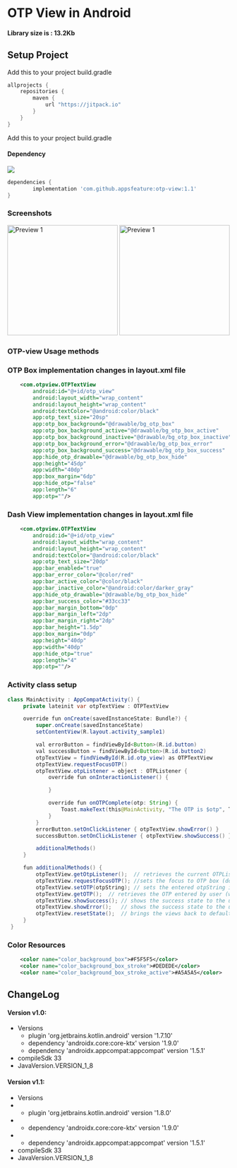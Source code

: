 # OTP View in Android

#### Library size is : 13.2Kb
  
## Setup Project

Add this to your project build.gradle
``` gradle
allprojects {
    repositories {
        maven {
            url "https://jitpack.io"
        }
    }
}
```

Add this to your project build.gradle

#### Dependency
[![](https://jitpack.io/v/appsfeature/otp-view.svg)](https://jitpack.io/#appsfeature/otp-view)
```gradle
dependencies {
        implementation 'com.github.appsfeature:otp-view:1.1'
}
```

### Screenshots
<p align="left">
    <img src="https://raw.githubusercontent.com/appsfeature/otp-view/master/screenshots/screenshot_1.png" alt="Preview 1" width="250" />
    <img src="https://raw.githubusercontent.com/appsfeature/otp-view/master/screenshots/screenshot_2.png" alt="Preview 1" width="250" />
</p>

### OTP-view Usage methods

### OTP Box implementation changes in layout.xml file
```xml
    <com.otpview.OTPTextView
        android:id="@+id/otp_view"
        android:layout_width="wrap_content"
        android:layout_height="wrap_content"
        android:textColor="@android:color/black"
        app:otp_text_size="20sp"
        app:otp_box_background="@drawable/bg_otp_box"
        app:otp_box_background_active="@drawable/bg_otp_box_active"
        app:otp_box_background_inactive="@drawable/bg_otp_box_inactive"
        app:otp_box_background_error="@drawable/bg_otp_box_error"
        app:otp_box_background_success="@drawable/bg_otp_box_success"
        app:hide_otp_drawable="@drawable/bg_otp_box_hide"
        app:height="45dp"
        app:width="40dp"
        app:box_margin="6dp"
        app:hide_otp="false"
        app:length="6"
        app:otp=""/>
```


### Dash View implementation changes in layout.xml file
```xml
    <com.otpview.OTPTextView
        android:id="@+id/otp_view"
        android:layout_width="wrap_content"
        android:layout_height="wrap_content"
        android:textColor="@android:color/black"
        app:otp_text_size="20dp"
        app:bar_enabled="true"
        app:bar_error_color="@color/red"
        app:bar_active_color="@color/black"
        app:bar_inactive_color="@android:color/darker_gray"
        app:hide_otp_drawable="@drawable/bg_otp_box_hide"
        app:bar_success_color="#33cc33"
        app:bar_margin_bottom="0dp"
        app:bar_margin_left="2dp"
        app:bar_margin_right="2dp"
        app:bar_height="1.5dp"
        app:box_margin="0dp"
        app:height="40dp"
        app:width="40dp"
        app:hide_otp="true"
        app:length="4"
        app:otp=""/>
```

### Activity class setup
```java
class MainActivity : AppCompatActivity() {
     private lateinit var otpTextView : OTPTextView

     override fun onCreate(savedInstanceState: Bundle?) {
         super.onCreate(savedInstanceState)
         setContentView(R.layout.activity_sample1)

         val errorButton = findViewById<Button>(R.id.button)
         val successButton = findViewById<Button>(R.id.button2)
         otpTextView = findViewById(R.id.otp_view) as OTPTextView
         otpTextView.requestFocusOTP()
         otpTextView.otpListener = object : OTPListener {
             override fun onInteractionListener() {

             }

             override fun onOTPComplete(otp: String) {
                 Toast.makeText(this@MainActivity, "The OTP is $otp", Toast.LENGTH_SHORT).show()
             }
         }
         errorButton.setOnClickListener { otpTextView.showError() }
         successButton.setOnClickListener { otpTextView.showSuccess() }

         additionalMethods()
     }

     fun additionalMethods() {
         otpTextView.getOtpListener();  // retrieves the current OTPListener (null if nothing is set)
         otpTextView.requestFocusOTP();	//sets the focus to OTP box (does not open the keyboard)
         otpTextView.setOTP(otpString);	// sets the entered otpString in the Otp box (for case when otp is retrieved from SMS)
         otpTextView.getOTP();	// retrieves the OTP entered by user (works for partial otp input too)
         otpTextView.showSuccess();	// shows the success state to the user (can be set a bar color or drawable)
         otpTextView.showError();	// shows the success state to the user (can be set a bar color or drawable)
         otpTextView.resetState();	// brings the views back to default state (the state it was at input)
     }
 }
```

### Color Resources
```xml
    <color name="color_background_box">#F5F5F5</color>
    <color name="color_background_box_stroke">#DEDEDE</color>
    <color name="color_background_box_stroke_active">#A5A5A5</color>
```



## ChangeLog

#### Version v1.0:
* Versions
  * plugin 'org.jetbrains.kotlin.android' version '1.7.10'
  * dependency 'androidx.core:core-ktx' version '1.9.0'
  * dependency 'androidx.appcompat:appcompat' version '1.5.1'
* compileSdk 33
* JavaVersion.VERSION_1_8

#### Version v1.1:
* Versions
* * plugin 'org.jetbrains.kotlin.android' version '1.8.0'
* * dependency 'androidx.core:core-ktx' version '1.9.0'
* * dependency 'androidx.appcompat:appcompat' version '1.5.1'
* compileSdk 33
* JavaVersion.VERSION_1_8


